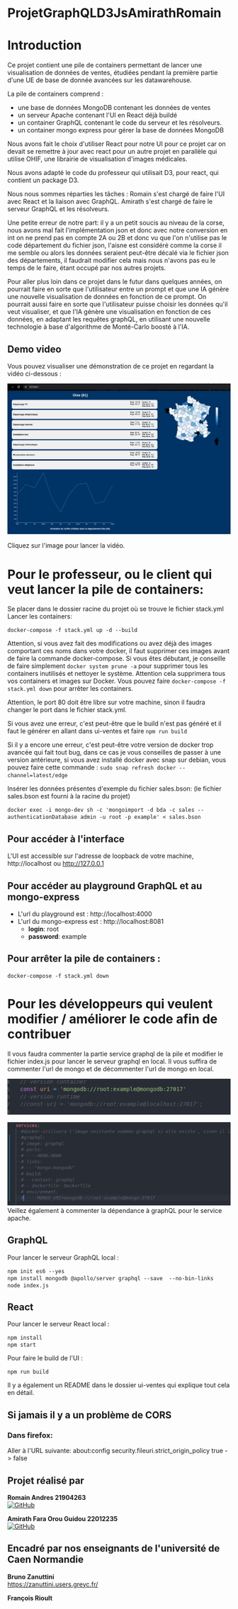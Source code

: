 # ProjetGraphQLD3JsAmirathRomain

# Introduction
Ce projet contient une pile de containers permettant de lancer une visualisation de données de ventes, étudiées pendant la première partie d'une UE de base de donnée avancées sur les datawarehouse.

 La pile de containers comprend :      
 
 - une base de données MongoDB contenant les données de ventes
 - un serveur Apache contenant l'UI en React déjà buildé
 - un container GraphQL contenant le code du serveur et les résolveurs.
 - un container mongo express pour gérer la base de données MongoDB

 Nous avons fait le choix d'utiliser React pour notre UI pour ce projet car on devait se remettre à jour avec react pour un autre projet en parallèle qui utilise OHIF, une librairie de visualisation d'images médicales.

 Nous avons adapté le code du professeur qui utilisait D3, pour react, qui contient un package D3. 

 Nous nous sommes réparties les tâches : 
 Romain s'est chargé de faire l'UI avec React et la liaison avec GraphQL.
 Amirath s'est chargé de faire le serveur GraphQL et les résolveurs.

 Une petite erreur de notre part: il y a un petit soucis au niveau de la corse, nous avons mal fait l'implémentation json et donc avec notre conversion en int on ne prend pas en compte 2A ou 2B et donc vu que l'on n'utilise pas le code département du fichier json, l'aisne est considéré comme la corse il me semble ou alors les données seraient peut-être décalé via le fichier json des départements, il faudrait modifier cela mais nous n'avons pas eu le temps de le faire, étant occupé par nos autres projets.

 Pour aller plus loin dans ce projet dans le futur dans quelques années, on pourrait faire en sorte que l'utilisateur entre un prompt et que une IA génère une nouvelle visualisation de données en fonction de ce prompt. On pourrait aussi faire en sorte que l'utilisateur puisse choisir les données qu'il veut visualiser, et que l'IA génère une visualisation en fonction de ces données, en adaptant les requêtes graphQL, en utilisant une nouvelle technologie à base d'algorithme de Monté-Carlo boosté à l'IA.

 ## Demo video

Vous pouvez visualiser une démonstration de ce projet en regardant la vidéo ci-dessous :

[![Demo Video](images_readme/demo.png)](images_readme/video_demo.mp4)

Cliquez sur l'image pour lancer la vidéo.

# Pour le professeur, ou le client qui veut lancer la pile de containers:

Se placer dans le dossier racine du projet où se trouve le fichier stack.yml
Lancer les containers:
```
docker-compose -f stack.yml up -d --build                                                                                                                                           
```
Attention, si vous avez fait des modifications ou avez déjà des images comportant ces noms dans votre docker, il faut supprimer ces images avant de faire la commande docker-compose. Si vous êtes débutant, je conseille de faire simplement `docker system prune -a` pour supprimer tous les containers inutilisés et nettoyer le système. Attention cela supprimera tous vos containers et images sur Docker. Vous pouvez faire `docker-compose -f stack.yml down` pour arrêter les containers.

Attention, le port 80 doit être libre sur votre machine, sinon il faudra changer le port dans le fichier stack.yml.

Si vous avez une erreur, c'est peut-être que le build n'est pas généré et il faut le générer en allant dans ui-ventes et faire `npm run build`

Si il y a encore une erreur, c'est peut-être votre version de docker trop avancée qui fait tout bug, dans ce cas je vous conseilles de passer à une version antérieure, si vous avez installé docker avec snap sur debian, vous pouvez faire cette commande : `sudo snap refresh docker --channel=latest/edge`

Insérer les données présentes d'exemple du fichier sales.bson: (le fichier sales.bson est fourni à la racine du projet)
```
docker exec -i mongo-dev sh -c 'mongoimport -d bda -c sales --authenticationDatabase admin -u root -p example' < sales.bson
```

## Pour accéder à l'interface
L'UI est accessible sur l'adresse de loopback de votre machine, http://localhost 
ou http://127.0.0.1

## Pour accéder au playground GraphQL et au mongo-express
- L'url du playground est : http://localhost:4000
- L'url du mongo-express est : http://localhost:8081
    - **login**: root
    - **password**: example


## Pour arrêter la pile de containers :
```
docker-compose -f stack.yml down
```

# Pour les développeurs qui veulent modifier / améliorer le code afin de contribuer

Il vous faudra commenter la partie service graphql de la pile et modifier le fichier index.js pour lancer le serveur graphql en local. Il vous suffira de commenter l'url de mongo et de décommenter l'url de mongo en local.

![URL à changer dans resolvers.js](images_readme/image1.png)

![Code à commenter dans stack.yml](images_readme/image2.png)
Veillez également à commenter la dépendance à graphQL pour le service apache.

## GraphQL
Pour lancer le serveur GraphQL local :
```
npm init es6 --yes
npm install mongodb @apollo/server graphql --save  --no-bin-links
node index.js
```

## React
Pour lancer le serveur React local :
```
npm install
npm start
```

Pour faire le build de l'UI :
```
npm run build
```
Il y a également un README dans le dossier ui-ventes qui explique tout cela en détail.


## Si jamais il y a un problème de CORS
### Dans firefox:
Aller à l'URL suivante: about:config
security.fileuri.strict_origin_policy true -> false 

## Projet réalisé par


**Romain Andres 21904263**  
[![GitHub](https://img.shields.io/badge/GitHub-VendenIX-blue?style=flat-square&logo=github)](https://github.com/VendenIX)

**Amirath Fara Orou Guidou 22012235**  
[![GitHub](https://img.shields.io/badge/GitHub-Amirath6-blue?style=flat-square&logo=github)](https://github.com/Amirath6)


## Encadré par nos enseignants de l'université de Caen Normandie

**Bruno Zanuttini**  
https://zanuttini.users.greyc.fr/

**François Rioult**  
